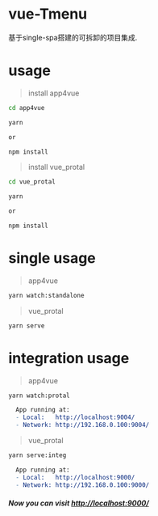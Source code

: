 # vue-Tmenu
基于single-spa搭建的可拆卸的项目集成.

# usage

>install app4vue
```bash
cd app4vue

yarn

or

npm install


```

>install vue_protal
```bash
cd vue_protal

yarn

or

npm install
```

# single usage

>app4vue
```bash
yarn watch:standalone
```

>vue_protal
```bash
yarn serve
```

# integration usage

>app4vue
```bash
yarn watch:protal
```

```mk
  App running at:
  - Local:   http://localhost:9004/
  - Network: http://192.168.0.100:9004/
```

>vue_protal
```bash
yarn serve:integ
```

```mk
  App running at:
  - Local:   http://localhost:9000/
  - Network: http://192.168.0.100:9000/
```

##### Now you can visit [http://localhost:9000/](http://localhost:9000/)
